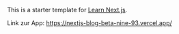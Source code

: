 This is a starter template for [Learn Next.js](https://nextjs.org/learn).

Link zur App:
https://nextjs-blog-beta-nine-93.vercel.app/
